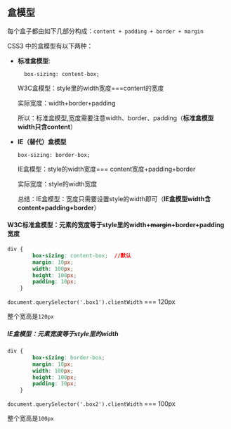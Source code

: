 ##  盒模型

每个盒子都由如下几部分构成：`content + padding + border + margin`

CSS3 中的盒模型有以下两种：

- **标准盒模型**:

  `  box-sizing: content-box;`

  W3C盒模型：style里的width宽度===content的宽度

  实际宽度：width+border+padding

  所以：标准盒模型,宽度需要注意width、border、padding（**标准盒模型width只含content**）

- **IE（替代）盒模型** 

  `box-sizing: border-box;`
  
  IE盒模型：style的width宽度=== content宽度+padding+border
  
  实际宽度：style的width宽度
  
  总结：IE盒模型：宽度只需要设置style的width即可（**IE盒模型width含content+padding+border**）



#### W3C标准盒模型：元素的宽度等于style里的width+~~margin~~+border+padding宽度

```css
div {
        box-sizing: content-box;  //默认
        margin: 10px;
        width: 100px;
        height: 100px;
        padding: 10px;
    }
```

`document.querySelector('.box1').clientWidth`  ===  120px

整个宽高是`120px`

##### IE盒模型：元素宽度等于style里的width

```css
div {
        box-sizing: border-box;
        margin: 10px;
        width: 100px;
        height: 100px;
        padding: 10px;
    }
```

`document.querySelector('.box2').clientWidth`  === 100px

整个宽高是`100px`